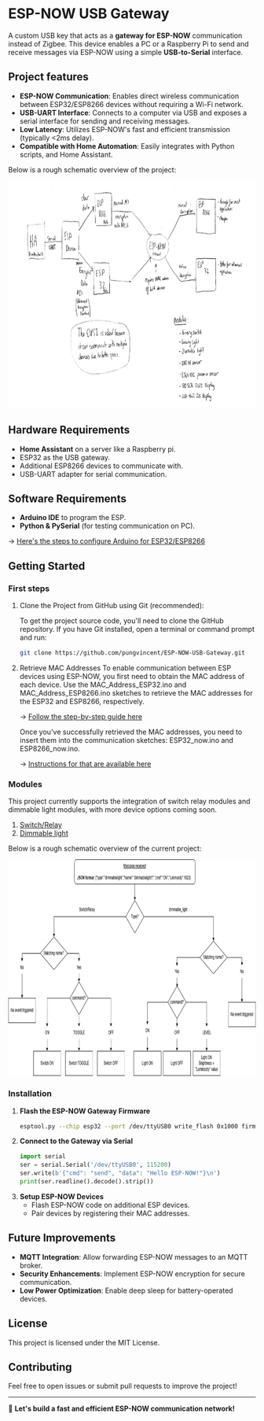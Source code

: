 # ESP-NOW USB Gateway

A custom USB key that acts as a **gateway for ESP-NOW** communication instead of Zigbee. This device enables a PC or a Raspberry Pi to send and receive messages via ESP-NOW using a simple **USB-to-Serial** interface.

## Project features
- **ESP-NOW Communication**: Enables direct wireless communication between ESP32/ESP8266 devices without requiring a Wi-Fi network.
- **USB-UART Interface**: Connects to a computer via USB and exposes a serial interface for sending and receiving messages.
- **Low Latency**: Utilizes ESP-NOW's fast and efficient transmission (typically <2ms delay).
- **Compatible with Home Automation**: Easily integrates with Python scripts, and Home Assistant.

Below is a rough schematic overview of the project:

<img src="docs/images/Project_plan.jpg" alt="Project_plan" width="900" height="462">

## Hardware Requirements
- **Home Assistant** on a server like a Raspberry pi.
- ESP32 as the USB gateway.
- Additional ESP8266 devices to communicate with.
- USB-UART adapter for serial communication.

## Software Requirements
- **Arduino IDE** to program the ESP.
- **Python & PySerial** (for testing communication on PC).

→ [Here's the steps to configure Arduino for ESP32/ESP8266](Docs/Arduino_ESP32_ESP8266_manual.md)

## Getting Started

### First steps
   
   1. Clone the Project from GitHub using Git (recommended):

      To get the project source code, you'll need to clone the GitHub repository.
      If you have Git installed, open a terminal or command prompt and run:

      ```bash
      git clone https://github.com/pungvincent/ESP-NOW-USB-Gateway.git
      ```
   2. Retrieve MAC Addresses
      To enable communication between ESP devices using ESP-NOW, you first need to obtain the MAC address of each device.
      Use the MAC_Address_ESP32.ino and MAC_Address_ESP8266.ino sketches to retrieve the MAC addresses for the ESP32 and ESP8266, respectively.

      → [Follow the step-by-step guide here](Docs/Get_MAC_Adress_mini_manual.md)

      Once you've successfully retrieved the MAC addresses, you need to insert them into the communication sketches: ESP32_now.ino and ESP8266_now.ino.

      → [Instructions for that are available here](Docs/Set_MAC_Adress_mini_manual.md)

### Modules

This project currently supports the integration of switch relay modules and dimmable light modules, with more device options coming soon.

 1. [Switch/Relay](Docs/SwitchRelay_summary.md)
 2. [Dimmable light](Docs/Dimmable_light_summary.md)

Below is a rough schematic overview of the current project:

<img src="Docs/images/Flowchart.png" alt="Flowchart" width="900" height="440">

### Installation
1. **Flash the ESP-NOW Gateway Firmware**
   ```bash
   esptool.py --chip esp32 --port /dev/ttyUSB0 write_flash 0x1000 firmware.bin
   ```
2. **Connect to the Gateway via Serial**
   ```python
   import serial
   ser = serial.Serial('/dev/ttyUSB0', 115200)
   ser.write(b'{"cmd": "send", "data": "Hello ESP-NOW!"}\n')
   print(ser.readline().decode().strip())
   ```
3. **Setup ESP-NOW Devices**
   - Flash ESP-NOW code on additional ESP devices.
   - Pair devices by registering their MAC addresses.

## Future Improvements
- **MQTT Integration**: Allow forwarding ESP-NOW messages to an MQTT broker.
- **Security Enhancements**: Implement ESP-NOW encryption for secure communication.
- **Low Power Optimization**: Enable deep sleep for battery-operated devices.

## License
This project is licensed under the MIT License.

## Contributing
Feel free to open issues or submit pull requests to improve the project!

---

🚀 **Let's build a fast and efficient ESP-NOW communication network!**